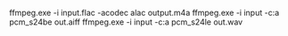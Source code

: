 ffmpeg.exe -i input.flac -acodec alac output.m4a
ffmpeg.exe -i input -c:a pcm_s24be out.aiff
ffmpeg.exe -i input -c:a pcm_s24le out.wav